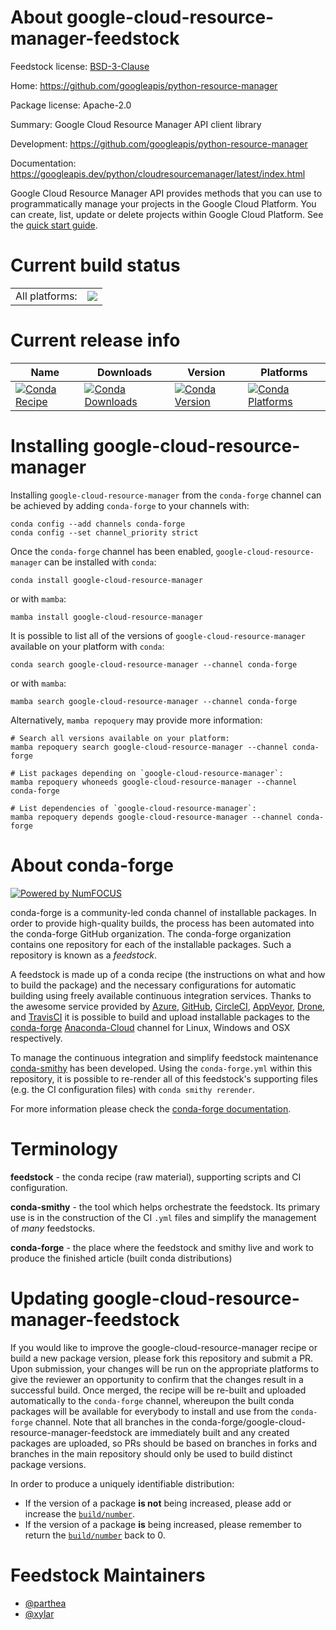 About google-cloud-resource-manager-feedstock
=============================================

Feedstock license: [BSD-3-Clause](https://github.com/conda-forge/google-cloud-resource-manager-feedstock/blob/main/LICENSE.txt)

Home: https://github.com/googleapis/python-resource-manager

Package license: Apache-2.0

Summary: Google Cloud Resource Manager API client library

Development: https://github.com/googleapis/python-resource-manager

Documentation: https://googleapis.dev/python/cloudresourcemanager/latest/index.html

Google Cloud Resource Manager API provides methods that you can use to programmatically manage your projects in the Google Cloud Platform. You can create, list, update or delete projects within Google Cloud Platform.
See the [quick start guide](https://googleapis.dev/python/cloudresourcemanager/latest/index.html#quick-start).

Current build status
====================


<table><tr><td>All platforms:</td>
    <td>
      <a href="https://dev.azure.com/conda-forge/feedstock-builds/_build/latest?definitionId=9619&branchName=main">
        <img src="https://dev.azure.com/conda-forge/feedstock-builds/_apis/build/status/google-cloud-resource-manager-feedstock?branchName=main">
      </a>
    </td>
  </tr>
</table>

Current release info
====================

| Name | Downloads | Version | Platforms |
| --- | --- | --- | --- |
| [![Conda Recipe](https://img.shields.io/badge/recipe-google--cloud--resource--manager-green.svg)](https://anaconda.org/conda-forge/google-cloud-resource-manager) | [![Conda Downloads](https://img.shields.io/conda/dn/conda-forge/google-cloud-resource-manager.svg)](https://anaconda.org/conda-forge/google-cloud-resource-manager) | [![Conda Version](https://img.shields.io/conda/vn/conda-forge/google-cloud-resource-manager.svg)](https://anaconda.org/conda-forge/google-cloud-resource-manager) | [![Conda Platforms](https://img.shields.io/conda/pn/conda-forge/google-cloud-resource-manager.svg)](https://anaconda.org/conda-forge/google-cloud-resource-manager) |

Installing google-cloud-resource-manager
========================================

Installing `google-cloud-resource-manager` from the `conda-forge` channel can be achieved by adding `conda-forge` to your channels with:

```
conda config --add channels conda-forge
conda config --set channel_priority strict
```

Once the `conda-forge` channel has been enabled, `google-cloud-resource-manager` can be installed with `conda`:

```
conda install google-cloud-resource-manager
```

or with `mamba`:

```
mamba install google-cloud-resource-manager
```

It is possible to list all of the versions of `google-cloud-resource-manager` available on your platform with `conda`:

```
conda search google-cloud-resource-manager --channel conda-forge
```

or with `mamba`:

```
mamba search google-cloud-resource-manager --channel conda-forge
```

Alternatively, `mamba repoquery` may provide more information:

```
# Search all versions available on your platform:
mamba repoquery search google-cloud-resource-manager --channel conda-forge

# List packages depending on `google-cloud-resource-manager`:
mamba repoquery whoneeds google-cloud-resource-manager --channel conda-forge

# List dependencies of `google-cloud-resource-manager`:
mamba repoquery depends google-cloud-resource-manager --channel conda-forge
```


About conda-forge
=================

[![Powered by
NumFOCUS](https://img.shields.io/badge/powered%20by-NumFOCUS-orange.svg?style=flat&colorA=E1523D&colorB=007D8A)](https://numfocus.org)

conda-forge is a community-led conda channel of installable packages.
In order to provide high-quality builds, the process has been automated into the
conda-forge GitHub organization. The conda-forge organization contains one repository
for each of the installable packages. Such a repository is known as a *feedstock*.

A feedstock is made up of a conda recipe (the instructions on what and how to build
the package) and the necessary configurations for automatic building using freely
available continuous integration services. Thanks to the awesome service provided by
[Azure](https://azure.microsoft.com/en-us/services/devops/), [GitHub](https://github.com/),
[CircleCI](https://circleci.com/), [AppVeyor](https://www.appveyor.com/),
[Drone](https://cloud.drone.io/welcome), and [TravisCI](https://travis-ci.com/)
it is possible to build and upload installable packages to the
[conda-forge](https://anaconda.org/conda-forge) [Anaconda-Cloud](https://anaconda.org/)
channel for Linux, Windows and OSX respectively.

To manage the continuous integration and simplify feedstock maintenance
[conda-smithy](https://github.com/conda-forge/conda-smithy) has been developed.
Using the ``conda-forge.yml`` within this repository, it is possible to re-render all of
this feedstock's supporting files (e.g. the CI configuration files) with ``conda smithy rerender``.

For more information please check the [conda-forge documentation](https://conda-forge.org/docs/).

Terminology
===========

**feedstock** - the conda recipe (raw material), supporting scripts and CI configuration.

**conda-smithy** - the tool which helps orchestrate the feedstock.
                   Its primary use is in the construction of the CI ``.yml`` files
                   and simplify the management of *many* feedstocks.

**conda-forge** - the place where the feedstock and smithy live and work to
                  produce the finished article (built conda distributions)


Updating google-cloud-resource-manager-feedstock
================================================

If you would like to improve the google-cloud-resource-manager recipe or build a new
package version, please fork this repository and submit a PR. Upon submission,
your changes will be run on the appropriate platforms to give the reviewer an
opportunity to confirm that the changes result in a successful build. Once
merged, the recipe will be re-built and uploaded automatically to the
`conda-forge` channel, whereupon the built conda packages will be available for
everybody to install and use from the `conda-forge` channel.
Note that all branches in the conda-forge/google-cloud-resource-manager-feedstock are
immediately built and any created packages are uploaded, so PRs should be based
on branches in forks and branches in the main repository should only be used to
build distinct package versions.

In order to produce a uniquely identifiable distribution:
 * If the version of a package **is not** being increased, please add or increase
   the [``build/number``](https://docs.conda.io/projects/conda-build/en/latest/resources/define-metadata.html#build-number-and-string).
 * If the version of a package **is** being increased, please remember to return
   the [``build/number``](https://docs.conda.io/projects/conda-build/en/latest/resources/define-metadata.html#build-number-and-string)
   back to 0.

Feedstock Maintainers
=====================

* [@parthea](https://github.com/parthea/)
* [@xylar](https://github.com/xylar/)

